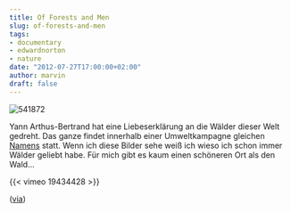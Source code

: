```yaml
---
title: Of Forests and Men
slug: of-forests-and-men
tags:
- documentary
- edwardnorton
- nature
date: "2012-07-27T17:00:00+02:00"
author: marvin
draft: false
---
```

![541872](/images/541872.jpg)

Yann Arthus-Bertrand hat eine Liebeserklärung an die Wälder dieser Welt
gedreht. Das ganze findet innerhalb einer Umweltkampagne gleichen
[Namens](http://www.offorestsandmen.org/) statt. Wenn ich diese Bilder
sehe weiß ich wieso ich schon immer Wälder geliebt habe. Für mich gibt
es kaum einen schöneren Ort als den Wald...

{{< vimeo 19434428   >}}

([via](http://www.geeksaresexy.net/2012/07/26/of-forests-and-men-video))